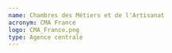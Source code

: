 ```yaml
---
name: Chambres des Métiers et de l'Artisanat
acronym: CMA France
logo: CMA_France.png
type: Agence centrale
---
```

